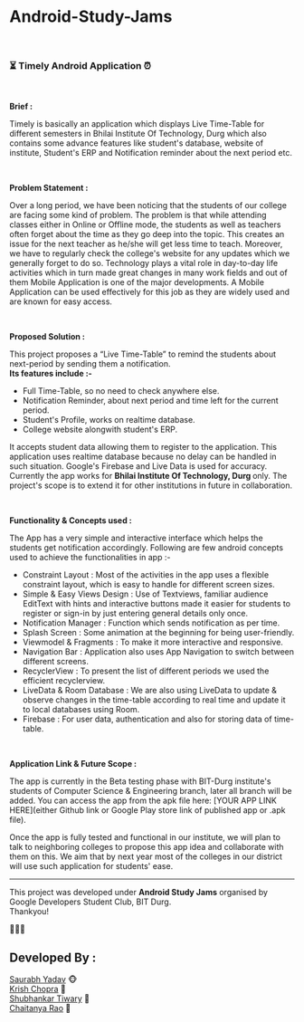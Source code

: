 # Android-Study-Jams
<br/>

### ⏳ Timely Android Application ⏰

<br/>

<b> Brief : </b>

Timely is basically an application which displays Live Time-Table for different semesters in Bhilai Institute Of Technology, Durg which also contains some advance features like student's database, website of institute, Student's ERP and Notification reminder about the next period etc.

<br/>

<b> Problem Statement : </b>

Over a long period, we have been noticing that the students of our college are facing some kind of problem. The problem is that while attending classes either in Online or Offline mode, the students as well as teachers often forget about the time as they go deep into the topic. This creates an issue for the next teacher as he/she will get less time to teach. Moreover, we have to regularly check the college's website for any updates which we generally forget to do so.
Technology plays a vital role in day-to-day life activities which in turn made great changes in many work fields and out of them Mobile Application is one of the major developments. A Mobile Application can be used effectively for this job as they are widely used and are known for easy access.

<br/>

<b> Proposed Solution : </b>

This project proposes a “Live Time-Table” to remind the students about next-period by sending them a notification. <br/>
<b> Its features include :- </b> 
- Full Time-Table, so no need to check anywhere else.
- Notification Reminder, about next period and time left for the current period.
- Student's Profile, works on realtime database.
- College website alongwith student's ERP.

It accepts student data allowing them to register to the application. This application uses realtime database because no delay can be handled in such situation. Google's Firebase and Live Data is used for accuracy. Currently the app works for <b> Bhilai Institute Of Technology, Durg </b> only. The project's scope is to extend it for other institutions in future in collaboration.

<br/>


<b> Functionality & Concepts used : </b>

The App has a very simple and interactive interface which helps the students get notification accordingly. Following are few android concepts used to achieve the functionalities in app :- 
- Constraint Layout : Most of the activities in the app uses a flexible constraint layout, which is easy to handle for different screen sizes.
- Simple & Easy Views Design : Use of Textviews, familiar audience EditText with hints and interactive buttons made it easier for students to register or sign-in by just entering general details only once.
- Notification Manager : Function which sends notification as per time.
- Splash Screen : Some animation at the beginning for being user-friendly.
- Viewmodel & Fragments : To make it more interactive and responsive.
- Navigation Bar : Application also uses App Navigation to switch between different screens.
- RecyclerView : To present the list of different periods we used the efficient recyclerview.
- LiveData & Room Database : We are also using LiveData to update & observe changes in the time-table according to real time and update it to local databases using Room. 
- Firebase : For user data, authentication and also for storing data of time-table.

<br/>

<b> Application Link & Future Scope : </b>

The app is currently in the Beta testing phase with BIT-Durg institute's students of Computer Science & Engineering branch, later all branch will be added. You can access the app from the apk file here: 
[YOUR APP LINK HERE](either Github link or Google Play store link of published app or .apk file).

Once the app is fully tested and functional in our institute, we will plan to talk to neighboring colleges to propose this app idea and collaborate with them on this. We aim that by next year most of the colleges in our district will use such application for students' ease.

<hr>

This project was developed under <b>Android Study Jams</b> organised by Google Developers Student Club, BIT Durg. <br>
Thankyou!

🙈🙉🙊
## Developed By : <br>
[Saurabh Yadav](https://www.linkedin.com/in/saurabh-yadav-73616b137/) 🐵<br>
[Krish Chopra](https://www.linkedin.com/in/krishchopra22) 🦁<br>
[Shubhankar Tiwary](https://www.linkedin.com/in/shubhankar10) 🐙<br>
[Chaitanya Rao](https://www.linkedin.com/in/chaitanya-rao-375b30207) 🐴<br>

